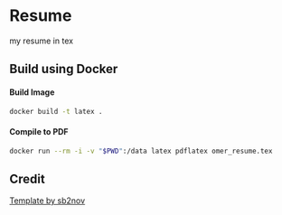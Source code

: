 # Resume
my resume in tex

## Build using Docker

#### Build Image
```sh
docker build -t latex .
```

#### Compile to PDF
```sh
docker run --rm -i -v "$PWD":/data latex pdflatex omer_resume.tex
```

## Credit

[Template by sb2nov](https://github.com/sb2nov/resume)